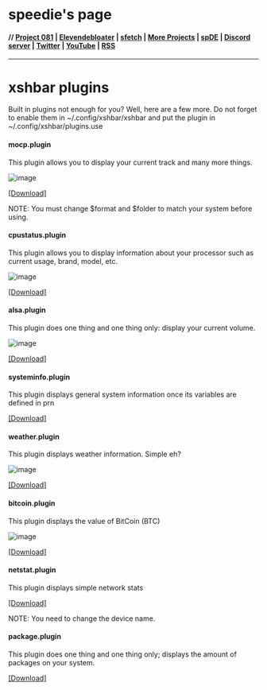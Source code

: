# speedie's page

#### // [Project 081](https://p081.github.io) | [Elevendebloater](https://spdgmr.github.io/elevendebloater) | [sfetch](https://spdgmr.github.io/sfetch) | [More Projects](https://spdgmr.github.io/projects) | [spDE](https://spdgmr.github.io/spde) | [Discord server](https://ffdiscord.github.io) | [Twitter](https://nitter.net/spdgmr) | [YouTube](https://invidious.namazso.eu/speedie) | [RSS](https://raw.githubusercontent.com/spdgmr/posts/main/rss.xml)
--------------
# xshbar plugins
Built in plugins not enough for you? Well, here are a few more.
Do not forget to enable them in ~/.config/xshbar/xshbar and put the plugin in ~/.config/xshbar/plugins.use

#### mocp.plugin
This plugin allows you to display your current track and many more things.

![image](https://user-images.githubusercontent.com/71722170/162263153-91b05104-3203-469a-ba7b-bd2bef8ba6f4.png)

[[Download]](https://raw.githubusercontent.com/speediegamer/xshbar-plugins/main/mocp.plugin)

NOTE: You must change $format and $folder to match your system before using.

#### cpustatus.plugin
This plugin allows you to display information about your processor such as current usage, brand, model, etc.

![image](https://user-images.githubusercontent.com/71722170/162267014-04806cff-9ab6-4242-950f-7eda7e8c93ef.png)

[[Download]](https://raw.githubusercontent.com/speediegamer/xshbar-plugins/main/cpustatus.plugin)

#### alsa.plugin
This plugin does one thing and one thing only: display your current volume.

![image](https://user-images.githubusercontent.com/71722170/162468445-8aa204b8-57f8-44ee-918d-abf9c163f2f3.png)

[[Download]](https://raw.githubusercontent.com/speediegamer/xshbar-plugins/main/alsa.plugin)

#### systeminfo.plugin
This plugin displays general system information once its variables are defined in prn

[[Download]](https://raw.githubusercontent.com/speediegamer/xshbar-plugins/main/systeminfo.plugin)

#### weather.plugin
This plugin displays weather information. Simple eh?

![image](https://user-images.githubusercontent.com/71722170/162569207-9a1f79b3-211b-4971-a174-71b6a0a79d63.png)

[[Download]](https://raw.githubusercontent.com/speediegamer/xshbar-plugins/main/weather.plugin)

#### bitcoin.plugin
This plugin displays the value of BitCoin (BTC)

![image](https://user-images.githubusercontent.com/71722170/162574055-0151bfe6-cbd6-4ffe-ac4c-0773c209bccc.png)

[[Download]](https://raw.githubusercontent.com/speediegamer/xshbar-plugins/main/bitcoin.plugin)

#### netstat.plugin
This plugin displays simple network stats

[[Download]](https://raw.githubusercontent.com/speediegamer/xshbar-plugins/main/netstat.plugin)

NOTE: You need to change the device name.

#### package.plugin
This plugin does one thing and one thing only; displays the amount of packages on your system.

[[Download]](https://raw.githubusercontent.com/speediegamer/xshbar-plugins/main/package.plugin)
